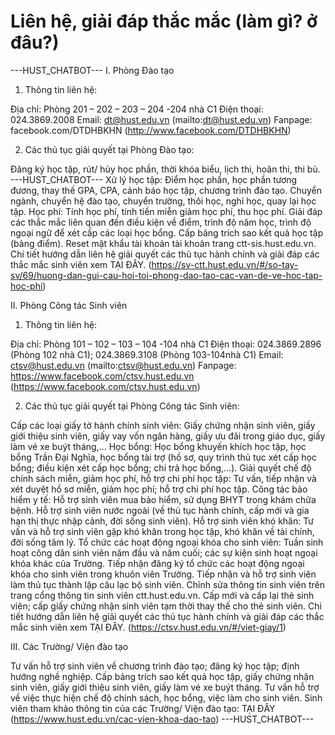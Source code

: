 # Liên hệ, giải đáp thắc mắc (làm gì? ở đâu?)


 ---HUST_CHATBOT---
I. Phòng Đào tạo
1. Thông tin liên hệ:

Địa chỉ: Phòng 201 – 202 – 203 – 204 -204 nhà C1
Điện thoại: 024.3869.2008
Email: dt@hust.edu.vn (mailto:dt@hust.edu.vn)
Fanpage: facebook.com/DTDHBKHN (http://www.facebook.com/DTDHBKHN)

2. Các thủ tục giải quyết tại Phòng Đào tạo:

Đăng ký học tập, rút/ hủy học phần, thời khóa biểu, lịch thi, hoãn thi, thi bù. 
 ---HUST_CHATBOT---
Xử lý học tập: Điểm học phần, học phần tương đương, thay thế GPA, CPA, cảnh báo học tập, chương trình đào tạo. Chuyển ngành, chuyển hệ đào tạo, chuyển trường, thôi học, nghỉ học, quay lại học tập. Học phí: Tính học phí, tính tiền miễn giảm học phí, thu học phí. Giải đáp các thắc mắc liên quan đến điều kiện về điểm, trình độ năm học, trình độ ngoại ngữ để xét cấp các loại học bổng. Cấp bảng trích sao kết quả học tập (bảng điểm). Reset mật khẩu tài khoản tài khoản trang ctt-sis.hust.edu.vn. Chi tiết hướng dẫn liên hệ giải quyết các thủ tục hành chính và giải đáp các thắc mắc sinh viên xem TẠI ĐÂY. (https://sv-ctt.hust.edu.vn/#/so-tay-sv/69/huong-dan-gui-cau-hoi-toi-phong-dao-tao-cac-van-de-ve-hoc-tap-hoc-phi)

II. Phòng Công tác Sinh viên
1. Thông tin liên hệ:

Địa chỉ: Phòng 101 – 102 – 103 – 104 -104 nhà C1
Điện thoại: 024.3869.2896 (Phòng 102 nhà C1); 024.3869.3108 (Phòng 103-104nhà C1)
Email: ctsv@hust.edu.vn (mailto:ctsv@hust.edu.vn)
Fanpage: https://www.facebook.com/ctsv.hust.edu.vn (https://www.facebook.com/ctsv.hust.edu.vn)

2. Các thủ tục giải quyết tại Phòng Công tác Sinh viên:

Cấp các loại giấy tờ hành chính sinh viên: Giấy chứng nhận sinh viên, giấy giới thiệu sinh viên, giấy vay vốn ngân hàng, giấy ưu đãi trong giáo dục, giấy làm vé xe buýt tháng,…
Học bổng: Học bổng khuyến khích học tập, học bổng Trần Đại Nghĩa, học bổng tài trợ (hồ sơ, quy trình thủ tục xét cấp học bổng; điều kiện xét cấp học bổng; chi trả học bổng,…). Giải quyết chế độ chính sách miễn, giảm học phí, hỗ trợ chi phí học tập: Tư vấn, tiếp nhận và xét duyệt hồ sơ miễn, giảm học phí; hỗ trợ chi phí học tập. Công tác bảo hiểm y tế: Hỗ trợ sinh viên mua bảo hiểm, sử dụng BHYT trong khám chữa bệnh. Hỗ trợ sinh viên nước ngoài (về thủ tục hành chính, cấp mới và gia hạn thị thực nhập cảnh, đời sống sinh viên). Hỗ trợ sinh viên khó khăn: Tư vấn và hỗ trợ sinh viên gặp khó khăn trong học tập, khó khăn về tài chính, đời sống tâm lý. Tổ chức các hoạt động ngoại khóa cho sinh viên: Tuần sinh hoạt công dân sinh viên năm đầu và năm cuối; các sự kiện sinh hoạt ngoại khóa khác của Trường. Tiếp nhận đăng ký tổ chức các hoạt động ngoại khóa cho sinh viên trong khuôn viên Trường. Tiếp nhận và hỗ trợ sinh viên làm thủ tục thành lập câu lạc bộ sinh viên. Chỉnh sửa thông tin sinh viên trên trang cổng thông tin sinh viên ctt.hust.edu.vn. Cấp mới và cấp lại thẻ sinh viên; cấp giấy chứng nhận sinh viên tạm thời thay thế cho thẻ sinh viên. Chi tiết hướng dẫn liên hệ giải quyết các thủ tục hành chính và giải đáp các thắc mắc sinh viên xem TẠI ĐÂY. (https://ctsv.hust.edu.vn/#/viet-giay/1)

III. Các Trường/ Viện đào tạo

Tư vấn hỗ trợ sinh viên về chương trình đào tạo; đăng ký học tập; định hướng nghề nghiệp. Cấp bảng trích sao kết quả học tập, giấy chứng nhận sinh viên, giấy giới thiệu sinh viên, giấy làm vé xe buýt tháng. Tư vấn hỗ trợ về việc thực hiện chế độ chính sách, học bổng, việc làm cho sinh viên. Sinh viên tham khảo thông tin của các Trường/ Viện đào tạo: TẠI ĐÂY (https://www.hust.edu.vn/cac-vien-khoa-dao-tao) 
 ---HUST_CHATBOT---